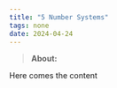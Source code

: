 ```yaml
---
title: "5 Number Systems"
tags: none
date: 2024-04-24
---
```


> **About:** 

Here comes the content 